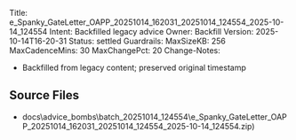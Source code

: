 Title: e_Spanky_GateLetter_OAPP_20251014_162031_20251014_124554_2025-10-14_124554
Intent: Backfilled legacy advice
Owner: Backfill
Version: 2025-10-14T16-20-31
Status: settled
Guardrails:
  MaxSizeKB: 256
  MaxCadenceMins: 30
  MaxChangePct: 20
Change-Notes:
  - Backfilled from legacy content; preserved original timestamp

## Source Files
- docs\advice_bombs\batch_20251014_124554\e_Spanky_GateLetter_OAPP_20251014_162031_20251014_124554_2025-10-14_124554.zip)
